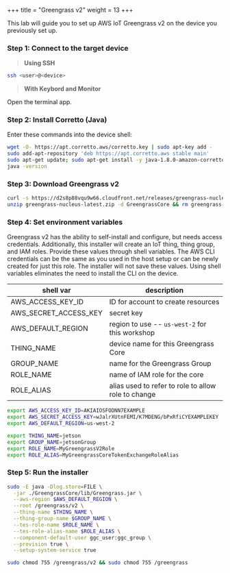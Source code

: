 +++
title = "Greengrass v2"
weight = 13
+++

This lab will guide you to set up AWS IoT Greengrass v2 on the device you previously set up. 

### Step 1: Connect to the target device

> **Using SSH**

```bash
ssh <user>@<device>
```

> **With Keybord and Monitor**

Open the terminal app.

### Step 2: Install Corretto (Java)

Enter these commands into the device shell:

```bash
wget -O- https://apt.corretto.aws/corretto.key | sudo apt-key add - 
sudo add-apt-repository 'deb https://apt.corretto.aws stable main'
sudo apt-get update; sudo apt-get install -y java-1.8.0-amazon-corretto-jdk
java -version
```

### Step 3: Download Greengrass v2

```bash
curl -s https://d2s8p88vqu9w66.cloudfront.net/releases/greengrass-nucleus-latest.zip > greengrass-nucleus-latest.zip
unzip greengrass-nucleus-latest.zip -d GreengrassCore && rm greengrass-nucleus-latest.zip
```

### Step 4: Set environment variables

Greengrass v2 has the ability to self-install and configure, but needs access credentials. Additionally, this installer will create an IoT thing, thing group, and IAM roles. Provide these values through shell variables. The AWS CLI credentials can be the same as you used in the host setup or can be newly created for just this role. The installer will not save these values. Using shell variables eliminates the need to install the CLI on the device.

| shell var | description |
| --- | --- |
| AWS_ACCESS_KEY_ID | ID for account to create resources |
| AWS_SECRET_ACCESS_KEY | secret key |
| AWS_DEFAULT_REGION | region to use -- `us-west-2` for this workshop |
| THING_NAME | device name for this Greengrass Core |
| GROUP_NAME | name for the Greengrass Group |
| ROLE_NAME | name of IAM role for the core |
| ROLE_ALIAS | alias used to refer to role to allow role to change |


```bash
export AWS_ACCESS_KEY_ID=AKIAIOSFODNN7EXAMPLE
export AWS_SECRET_ACCESS_KEY=wJalrXUtnFEMI/K7MDENG/bPxRfiCYEXAMPLEKEY
export AWS_DEFAULT_REGION=us-west-2

export THING_NAME=jetson
export GROUP_NAME=jetsonGroup
export ROLE_NAME=MyGreengrassV2Role
export ROLE_ALIAS=MyGreengrassCoreTokenExchangeRoleAlias
```

### Step 5: Run the installer

```bash
sudo -E java -Dlog.store=FILE \
  -jar ./GreengrassCore/lib/Greengrass.jar \
  --aws-region $AWS_DEFAULT_REGION \
  --root /greengrass/v2 \
  --thing-name $THING_NAME \
  --thing-group-name $GROUP_NAME \
  --tes-role-name $ROLE_NAME \
  --tes-role-alias-name $ROLE_ALIAS \
  --component-default-user ggc_user:ggc_group \
  --provision true \
  --setup-system-service true

sudo chmod 755 /greengrass/v2 && sudo chmod 755 /greengrass
```